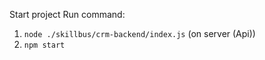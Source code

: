 Start project
Run command:
  1. ` node ./skillbus/crm-backend/index.js ` (on server (Api))
  2. ` npm start `
